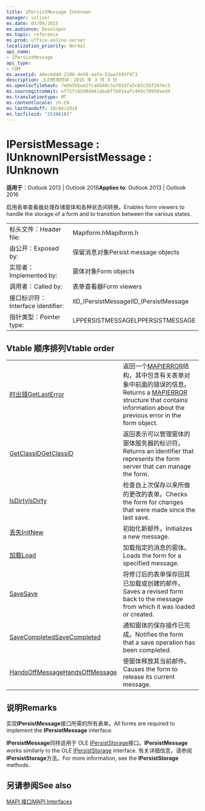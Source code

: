```yaml
---
title: IPersistMessage IUnknown
manager: soliver
ms.date: 03/09/2015
ms.audience: Developer
ms.topic: reference
ms.prod: office-online-server
localization_priority: Normal
api_name:
- IPersistMessage
api_type:
- COM
ms.assetid: 40ec6dd4-2206-4e59-aafe-53aaf693f973
description: 上次修改时间：2015 年 3 月 9 日
ms.openlocfilehash: 7eb65bbae2fca6648c3a701dfa5c83c5bf297ec5
ms.sourcegitcommit: ef717c65d8dd41ababffb01eafc443c79950aed4
ms.translationtype: MT
ms.contentlocale: zh-CN
ms.lasthandoff: 10/04/2018
ms.locfileid: "25396181"
---
```

# <a name="ipersistmessage--iunknown"></a><span data-ttu-id="f1435-103">IPersistMessage : IUnknown</span><span class="sxs-lookup"><span data-stu-id="f1435-103">IPersistMessage : IUnknown</span></span>

  
  
<span data-ttu-id="f1435-104">**适用于**：Outlook 2013 | Outlook 2016</span><span class="sxs-lookup"><span data-stu-id="f1435-104">**Applies to**: Outlook 2013 | Outlook 2016</span></span> 
  
<span data-ttu-id="f1435-105">启用表单查看器处理存储窗体和各种状态间转换。</span><span class="sxs-lookup"><span data-stu-id="f1435-105">Enables form viewers to handle the storage of a form and to transition between the various states.</span></span>
  
|||
|:-----|:-----|
|<span data-ttu-id="f1435-106">标头文件：</span><span class="sxs-lookup"><span data-stu-id="f1435-106">Header file:</span></span>  <br/> |<span data-ttu-id="f1435-107">Mapiform.h</span><span class="sxs-lookup"><span data-stu-id="f1435-107">Mapiform.h</span></span>  <br/> |
|<span data-ttu-id="f1435-108">由公开：</span><span class="sxs-lookup"><span data-stu-id="f1435-108">Exposed by:</span></span>  <br/> |<span data-ttu-id="f1435-109">保留消息对象</span><span class="sxs-lookup"><span data-stu-id="f1435-109">Persist message objects</span></span>  <br/> |
|<span data-ttu-id="f1435-110">实现者：</span><span class="sxs-lookup"><span data-stu-id="f1435-110">Implemented by:</span></span>  <br/> |<span data-ttu-id="f1435-111">窗体对象</span><span class="sxs-lookup"><span data-stu-id="f1435-111">Form objects</span></span>  <br/> |
|<span data-ttu-id="f1435-112">调用者：</span><span class="sxs-lookup"><span data-stu-id="f1435-112">Called by:</span></span>  <br/> |<span data-ttu-id="f1435-113">表单查看器</span><span class="sxs-lookup"><span data-stu-id="f1435-113">Form viewers</span></span>  <br/> |
|<span data-ttu-id="f1435-114">接口标识符：</span><span class="sxs-lookup"><span data-stu-id="f1435-114">Interface identifier:</span></span>  <br/> |<span data-ttu-id="f1435-115">IID_IPersistMessage</span><span class="sxs-lookup"><span data-stu-id="f1435-115">IID_IPersistMessage</span></span>  <br/> |
|<span data-ttu-id="f1435-116">指针类型：</span><span class="sxs-lookup"><span data-stu-id="f1435-116">Pointer type:</span></span>  <br/> |<span data-ttu-id="f1435-117">LPPERSISTMESSAGE</span><span class="sxs-lookup"><span data-stu-id="f1435-117">LPPERSISTMESSAGE</span></span>  <br/> |
   
## <a name="vtable-order"></a><span data-ttu-id="f1435-118">Vtable 顺序排列</span><span class="sxs-lookup"><span data-stu-id="f1435-118">Vtable order</span></span>

|||
|:-----|:-----|
|[<span data-ttu-id="f1435-119">时出错</span><span class="sxs-lookup"><span data-stu-id="f1435-119">GetLastError</span></span>](ipersistmessage-getlasterror.md) <br/> |<span data-ttu-id="f1435-120">返回一个[MAPIERROR](mapierror.md)结构，其中包含有关表单对象中前面的错误的信息。</span><span class="sxs-lookup"><span data-stu-id="f1435-120">Returns a [MAPIERROR](mapierror.md) structure that contains information about the previous error in the form object.</span></span>  <br/> |
|[<span data-ttu-id="f1435-121">GetClassID</span><span class="sxs-lookup"><span data-stu-id="f1435-121">GetClassID</span></span>](ipersistmessage-getclassid.md) <br/> |<span data-ttu-id="f1435-122">返回表示可以管理窗体的窗体服务器的标识符。</span><span class="sxs-lookup"><span data-stu-id="f1435-122">Returns an identifier that represents the form server that can manage the form.</span></span>  <br/> |
|[<span data-ttu-id="f1435-123">IsDirty</span><span class="sxs-lookup"><span data-stu-id="f1435-123">IsDirty</span></span>](ipersistmessage-isdirty.md) <br/> |<span data-ttu-id="f1435-124">检查自上次保存以来所做的更改的表单。</span><span class="sxs-lookup"><span data-stu-id="f1435-124">Checks the form for changes that were made since the last save.</span></span>  <br/> |
|[<span data-ttu-id="f1435-125">丢失</span><span class="sxs-lookup"><span data-stu-id="f1435-125">InitNew</span></span>](ipersistmessage-initnew.md) <br/> |<span data-ttu-id="f1435-126">初始化新邮件。</span><span class="sxs-lookup"><span data-stu-id="f1435-126">Initializes a new message.</span></span>  <br/> |
|[<span data-ttu-id="f1435-127">加载</span><span class="sxs-lookup"><span data-stu-id="f1435-127">Load</span></span>](ipersistmessage-load.md) <br/> |<span data-ttu-id="f1435-128">加载指定的消息的窗体。</span><span class="sxs-lookup"><span data-stu-id="f1435-128">Loads the form for a specified message.</span></span>  <br/> |
|[<span data-ttu-id="f1435-129">Save</span><span class="sxs-lookup"><span data-stu-id="f1435-129">Save</span></span>](ipersistmessage-save.md) <br/> |<span data-ttu-id="f1435-130">将修订后的表单保存回其已加载或创建的邮件。</span><span class="sxs-lookup"><span data-stu-id="f1435-130">Saves a revised form back to the message from which it was loaded or created.</span></span>  <br/> |
|[<span data-ttu-id="f1435-131">SaveCompleted</span><span class="sxs-lookup"><span data-stu-id="f1435-131">SaveCompleted</span></span>](ipersistmessage-savecompleted.md) <br/> |<span data-ttu-id="f1435-132">通知窗体的保存操作已完成。</span><span class="sxs-lookup"><span data-stu-id="f1435-132">Notifies the form that a save operation has been completed.</span></span>  <br/> |
|[<span data-ttu-id="f1435-133">HandsOffMessage</span><span class="sxs-lookup"><span data-stu-id="f1435-133">HandsOffMessage</span></span>](ipersistmessage-handsoffmessage.md) <br/> |<span data-ttu-id="f1435-134">使窗体释放其当前邮件。</span><span class="sxs-lookup"><span data-stu-id="f1435-134">Causes the form to release its current message.</span></span>  <br/> |
   
## <a name="remarks"></a><span data-ttu-id="f1435-135">说明</span><span class="sxs-lookup"><span data-stu-id="f1435-135">Remarks</span></span>

<span data-ttu-id="f1435-136">实现**IPersistMessage**接口所需的所有表单。</span><span class="sxs-lookup"><span data-stu-id="f1435-136">All forms are required to implement the **IPersistMessage** interface.</span></span> 
  
 <span data-ttu-id="f1435-137">**IPersistMessage**同样适用于 OLE [IPersistStorage](https://msdn.microsoft.com/library/1c1a20fc-c101-4cbc-a7a6-30613aa387d7%28Office.15%29.aspx)接口。</span><span class="sxs-lookup"><span data-stu-id="f1435-137">**IPersistMessage** works similarly to the OLE [IPersistStorage](https://msdn.microsoft.com/library/1c1a20fc-c101-4cbc-a7a6-30613aa387d7%28Office.15%29.aspx) interface.</span></span> <span data-ttu-id="f1435-138">有关详细信息，请参阅**IPersistStorage**方法。</span><span class="sxs-lookup"><span data-stu-id="f1435-138">For more information, see the **IPersistStorage** methods.</span></span> 
  
## <a name="see-also"></a><span data-ttu-id="f1435-139">另请参阅</span><span class="sxs-lookup"><span data-stu-id="f1435-139">See also</span></span>



[<span data-ttu-id="f1435-140">MAPI 接口</span><span class="sxs-lookup"><span data-stu-id="f1435-140">MAPI Interfaces</span></span>](mapi-interfaces.md)

